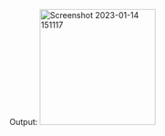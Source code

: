 Output:
<img width="203" alt="Screenshot 2023-01-14 151117" src="https://user-images.githubusercontent.com/102072945/212465907-7e89598f-06fa-47cb-a059-bfaf6b8c5c45.png">

